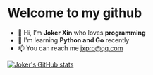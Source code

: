 # Welcome to my github

- 👋 Hi, I’m **Joker Xin** who loves **programming**
- 📖 I'm learning **Python and Go** recently
- 📫 You can reach me jxpro@qq.com

[![Joker's GitHub stats](https://github-readme-stats-jokerxin.vercel.app/api?username=jxpro&hide=contribs&show_icons=true&theme=tokyonight&include_all_commits=true)](https://github.com/jxpro/github-readme-stats)
